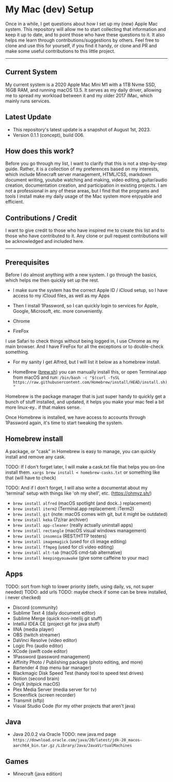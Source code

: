 # My Mac (dev) Setup

Once in a while, I get questions about how I set up my (new) Apple Mac system. This repository will allow me to start collecting that information and keep it up to date, and to point those who have these questions to it. It also helps me learn through contributions/suggestions by others. Feel free to clone and use this for yourself, if you find it handy, or clone and PR and make some useful contributions to this little project.

---

## Current System

My current system is a 2020 Apple Mac Mini M1 with a 1TB Nvme SSD, 16GB RAM, and running macOS 13.5. It serves as my daily driver, allowing me to spread my workload between it and my older 2017 iMac, which mainly runs services.

## Latest Update

- This repository's latest update is a snapshot of August 1st, 2023. 
- Version 0.1.1 (concept), build 006.

## How does this work?

Before you go through my list, I want to clarify that this is not a step-by-step guide. Rather, it is a collection of my preferences based on my interests, which include Minecraft server management, HTML/CSS, markdown document writing, youtube watching and making, video editing, guitar/audio creation, documentation creation, and participation in existing projects. I am not a professional in any of these areas, but I find that the programs and tools I install make my daily usage of the Mac system more enjoyable and efficient.

## Contributions / Credit

I want to give credit to those who have inspired me to create this list and to those who have contributed to it. Any clone or pull request contributions will be acknowledged and included here.

---

## Prerequisites 

Before I do almost anything with a new system. I go through the basics, which helps me then quickly set up the rest.

- I make sure the system has the correct Apple ID / iCloud setup, so I have access to my iCloud files, as well as my Apps
- Then I install 1Password, so I can quickly login to services for Apple, Google, Microsoft, etc. more conveniently.

- Chrome
- FireFox

I use Safari to check things without being logged in, I use Chrome as my main browser. And I have FireFox for all the exceptions or to double-check something.

- For my sanity I get Alfred, but I will list it below as a homebrew install. 

- HomeBrew ([brew.sh](https://brew.sh/)) you can manually install this, or open Terminal.app from macOS and run:
  `/bin/bash -c "$(curl -fsSL https://raw.githubusercontent.com/Homebrew/install/HEAD/install.sh)"`

Homebrew is the package manager that is just super handy to quickly get a bunch of stuff installed, and updated, it helps you make your mac feel a bit more linux-ey.. if that makes sense. 

Once Homebrew is installed, we have access to accounts through 1Password again, it's time to start tweaking the system.

## Homebrew install <package>

A package, or "cask" in Homebrew is easy to manage, you can quickly install and remove any cask. 

TODO:
If I don't forget later, I will make a cask.txt file that helps you on-line install them. 
`xargs brew install < homebrew-casks.txt` or something like that (will have to check)

TODO:
And if I don't forget, I will also write a documentat about my 'terminal' setup with things like 'oh my shell', etc. (https://ohmyz.sh/)

- `brew install alfred` (macOS spotlight (and dock..) replacement)
- `brew install iterm2` (Terminal.app replacement: iTerm2)
- `brew install git` (note: macOS comes with git, but it might be outdated)
- `brew install keka` (7z/rar archiver)
- `brew install app-cleaner` (really actually uninstall apps)
- `brew install rectangle` (macOS visual windows management)
- `brew install insomnia` (REST/HTTP testers)
- `brew install imagemagick` (used for cli image editing)
- `brew install ffmpeg` (used for cli video editing)
- `brew install alt-tab` (macOS cmd-tab alternative)
- `brew install keepingyouawake` (give some caffeine to your mac)

## Apps

TODO: sort from high to lower priority (defn, using daily, vs, not super needed)
TODO: add urls
TODO: maybe check if some can be brew installed, i never checked)

- Discord (community)
- Sublime Text 4 (daily document editor)
- Sublime Merge  (quick non-intellij git stuff)
- IntelliJ IDEA CE (project git for java stuff)
- IINA (media player)
- OBS (twitch streamer)
- DaVinci Resolve (video editor)
- Logic Pro (audio editor)
- XCode (swift code editor)
- 1Password (password management)
- Affinity Photo / Publishing package (photo editing, and more)
- Bartender 4 (top menu bar manager)
- Blackmagic Disk Speed Test (handy tool to speed test drives)
- Notion (second brain)
- OnyX (nitpick macOS)
- Plex Media Server (media server for tv)
- Screenflick (screen recorder)
- Transmit (sftp)
- Visual Studio Code (for my other projects that aren't java)

## Java

- Java 20.0.2 via Oracle
TODO: new java.md page 
`https://download.oracle.com/java/20/latest/jdk-20_macos-aarch64_bin.tar.gz`
`/Library/Java/JavaVirtualMachines`

## Games

- Minecraft (java edition)
